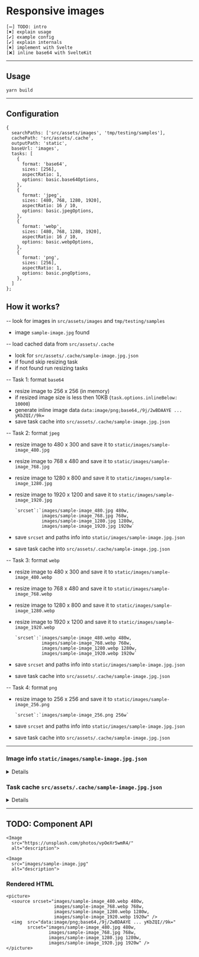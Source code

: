 # Responsive images

    [➖] TODO: intro
    [✖️] explain usage
    [✔️] example config
    [✔️] explain internals
    [✖️] implement with Svelte
    [❌] inline base64 with SvelteKit

---

## Usage

```
yarn build
```

---

## Configuration

```
{
  searchPaths: ['src/assets/images', 'tmp/testing/samples'],
  cachePath: 'src/assets/.cache',
  outputPath: 'static',
  baseUrl: 'images',
  tasks: [
    {
      format: 'base64',
      sizes: [256],
      aspectRatio: 1,
      options: basic.base64Options,
    },
    {
      format: 'jpeg',
      sizes: [480, 768, 1280, 1920],
      aspectRatio: 16 / 10,
      options: basic.jpegOptions,
    },
    {
      format: 'webp',
      sizes: [480, 768, 1280, 1920],
      aspectRatio: 16 / 10,
      options: basic.webpOptions,
    },
    {
      format: 'png',
      sizes: [256],
      aspectRatio: 1,
      options: basic.pngOptions,
    },
  ]
};
```

## How it works?

-- look for images in `src/assets/images` and `tmp/testing/samples`

- image `sample-image.jpg` found

-- load cached data from `src/assets/.cache`

- look for `src/assets/.cache/sample-image.jpg.json`
- if found skip resizing task
- if not found run resizing tasks

-- Task 1: format `base64`

- resize image to 256 x 256 (in memory)
- if resized image size is less then 10KB (`task.options.inlineBelow: 10000`)
- generate inline image data `data:image/png;base64,/9j/2wBDAAYE ... yKbZQI//9k=`
- save task cache into `src/assets/.cache/sample-image.jpg.json`

-- Task 2: format `jpeg`

- resize image to 480 x 300 and save it to `static/images/sample-image_480.jpg`
- resize image to 768 x 480 and save it to `static/images/sample-image_768.jpg`
- resize image to 1280 x 800 and save it to `static/images/sample-image_1280.jpg`
- resize image to 1920 x 1200 and save it to `static/images/sample-image_1920.jpg`

      `srcset`:`images/sample-image_480.jpg 480w,
                images/sample-image_768.jpg 768w,
                images/sample-image_1280.jpg 1280w,
                images/sample-image_1920.jpg 1920w`

- save `srcset` and paths info into `static/images/sample-image.jpg.json`
- save task cache into `src/assets/.cache/sample-image.jpg.json`

-- Task 3: format `webp`

- resize image to 480 x 300 and save it to `static/images/sample-image_480.webp`
- resize image to 768 x 480 and save it to `static/images/sample-image_768.webp`
- resize image to 1280 x 800 and save it to `static/images/sample-image_1280.webp`
- resize image to 1920 x 1200 and save it to `static/images/sample-image_1920.webp`

      `srcset`:`images/sample-image_480.webp 480w,
                images/sample-image_768.webp 768w,
                images/sample-image_1280.webp 1280w,
                images/sample-image_1920.webp 1920w`

- save `srcset` and paths info into `static/images/sample-image.jpg.json`
- save task cache into `src/assets/.cache/sample-image.jpg.json`

-- Task 4: format `png`

- resize image to 256 x 256 and save it to `static/images/sample-image_256.png`

      `srcset`:`images/sample-image_256.png 256w`

- save `srcset` and paths info into `static/images/sample-image.jpg.json`
- save task cache into `src/assets/.cache/sample-image.jpg.json`

---

### Image info `static/images/sample-image.jpg.json`

<details>

```
{
  "todo": "todo"
}
```

</details>

### Task cache `src/assets/.cache/sample-image.jpg.json`

<details>

```
[
  {
    "format": "png",
    "width": 256,
    "height": 256,
    "size": 93685,
    "hasAlpha": false,
    "paths": {
      "sourcePath": "tmp/testing/samples/sample-image.jpg",
      "outputPath": "static/images/sample-image_256.png",
      "srcset": "images/sample-image_256.png 256w",
      "url": "images/sample-image_256.png",
      "sourceName": "sample-image.jpg"
    }
  },
  {
    "format": "webp",
    "width": 1920,
    "height": 1200,
    "size": 49568,
    "hasAlpha": false,
    "paths": {
      "sourcePath": "tmp/testing/samples/sample-image.jpg",
      "outputPath": "static/images/sample-image_1920.webp",
      "srcset": "images/sample-image_1920.webp 1920w",
      "url": "images/sample-image_1920.webp",
      "sourceName": "sample-image.jpg"
    }
  },
  {
    "format": "webp",
    "width": 1280,
    "height": 800,
    "size": 22294,
    "hasAlpha": false,
    "paths": {
      "sourcePath": "tmp/testing/samples/sample-image.jpg",
      "outputPath": "static/images/sample-image_1280.webp",
      "srcset": "images/sample-image_1280.webp 1280w",
      "url": "images/sample-image_1280.webp",
      "sourceName": "sample-image.jpg"
    }
  },
  {
    "format": "webp",
    "width": 768,
    "height": 480,
    "size": 9874,
    "hasAlpha": false,
    "paths": {
      "sourcePath": "tmp/testing/samples/sample-image.jpg",
      "outputPath": "static/images/sample-image_768.webp",
      "srcset": "images/sample-image_768.webp 768w",
      "url": "images/sample-image_768.webp",
      "sourceName": "sample-image.jpg"
    }
  },
  {
    "format": "webp",
    "width": 480,
    "height": 300,
    "size": 5100,
    "hasAlpha": false,
    "paths": {
      "sourcePath": "tmp/testing/samples/sample-image.jpg",
      "outputPath": "static/images/sample-image_480.webp",
      "srcset": "images/sample-image_480.webp 480w",
      "url": "images/sample-image_480.webp",
      "sourceName": "sample-image.jpg"
    }
  },
  {
    "format": "jpeg",
    "width": 1920,
    "height": 1200,
    "size": 123544,
    "hasAlpha": false,
    "paths": {
      "sourcePath": "tmp/testing/samples/sample-image.jpg",
      "outputPath": "static/images/sample-image_1920.jpeg",
      "srcset": "images/sample-image_1920.jpeg 1920w",
      "url": "images/sample-image_1920.jpeg",
      "sourceName": "sample-image.jpg"
    }
  },
  {
    "format": "jpeg",
    "width": 1280,
    "height": 800,
    "size": 57131,
    "hasAlpha": false,
    "paths": {
      "sourcePath": "tmp/testing/samples/sample-image.jpg",
      "outputPath": "static/images/sample-image_1280.jpeg",
      "srcset": "images/sample-image_1280.jpeg 1280w",
      "url": "images/sample-image_1280.jpeg",
      "sourceName": "sample-image.jpg"
    }
  },
  {
    "format": "jpeg",
    "width": 768,
    "height": 480,
    "size": 23769,
    "hasAlpha": false,
    "paths": {
      "sourcePath": "tmp/testing/samples/sample-image.jpg",
      "outputPath": "static/images/sample-image_768.jpeg",
      "srcset": "images/sample-image_768.jpeg 768w",
      "url": "images/sample-image_768.jpeg",
      "sourceName": "sample-image.jpg"
    }
  },
  {
    "format": "jpeg",
    "width": 480,
    "height": 300,
    "size": 11525,
    "hasAlpha": false,
    "paths": {
      "sourcePath": "tmp/testing/samples/sample-image.jpg",
      "outputPath": "static/images/sample-image_480.jpeg",
      "srcset": "images/sample-image_480.jpeg 480w",
      "url": "images/sample-image_480.jpeg",
      "sourceName": "sample-image.jpg"
    }
  },
  {
    "format": "jpeg",
    "width": 256,
    "height": 256,
    "size": 5636,
    "hasAlpha": false,
    "paths": {
      "sourcePath": "tmp/testing/samples/sample-image.jpg",
      "outputPath": "static/images/sample-image_256.base64",
      "url": "data:image/png;base64,/9j/2wBDAAYE ... yKbZQI//9k=",
      "sourceName": "sample-image.jpg"
    }
  }
]
```

</details>

---

## TODO: Component API

```
<Image
  src="https://unsplash.com/photos/vpOeXr5wmR4/"
  alt="description">

<Image
  src="images/sample-image.jpg"
  alt="description">
```

### Rendered HTML

```
<picture>
  <source srcset="images/sample-image_480.webp 480w,
                  images/sample-image_768.webp 768w,
                  images/sample-image_1280.webp 1280w,
                  images/sample-image_1920.webp 1920w" />
  <img  src="data:image/png;base64,/9j/2wBDAAYE ... yKbZQI//9k="
        srcset="images/sample-image_480.jpg 480w,
                images/sample-image_768.jpg 768w,
                images/sample-image_1280.jpg 1280w,
                images/sample-image_1920.jpg 1920w" />
</picture>

```
